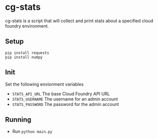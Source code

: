 # cg-stats

cg-stats is a script that will collect and print stats about a specified cloud foundry environment.

## Setup

```
pip install requests
pip install numpy
```

## Init

Set the following envionment variables

- `STATS_API_URL` The base Cloud Foundry API URL
- `STATS_USERNAME` The username for an admin account
- `STATS_PASSWORD` The password for the admin account

## Running

- Run `python main.py`
